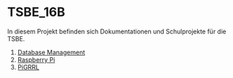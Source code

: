 # TSBE_16B

In diesem Projekt befinden sich Dokumentationen und Schulprojekte für die TSBE.

1) [Database Management](database_management/readme.md)
2) [Raspberry Pi](raspi/readme.md)
3) [PiGRRL](pigrrl/readme.md)